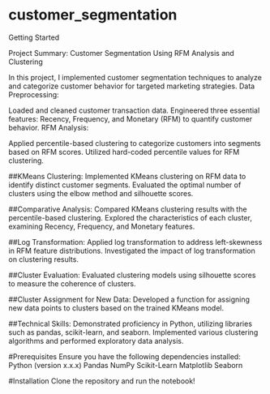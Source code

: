 # customer_segmentation

Getting Started

Project Summary: Customer Segmentation Using RFM Analysis and Clustering

In this project, I implemented customer segmentation techniques to analyze and categorize customer behavior for targeted marketing strategies.
Data Preprocessing:

Loaded and cleaned customer transaction data.
Engineered three essential features: Recency, Frequency, and Monetary (RFM) to quantify customer behavior.
RFM Analysis:

Applied percentile-based clustering to categorize customers into segments based on RFM scores.
Utilized hard-coded percentile values for RFM clustering.

##KMeans Clustering:
Implemented KMeans clustering on RFM data to identify distinct customer segments.
Evaluated the optimal number of clusters using the elbow method and silhouette scores.

##Comparative Analysis:
Compared KMeans clustering results with the percentile-based clustering.
Explored the characteristics of each cluster, examining Recency, Frequency, and Monetary features.

##Log Transformation:
Applied log transformation to address left-skewness in RFM feature distributions.
Investigated the impact of log transformation on clustering results.

##Cluster Evaluation:
Evaluated clustering models using silhouette scores to measure the coherence of clusters.

##Cluster Assignment for New Data:
Developed a function for assigning new data points to clusters based on the trained KMeans model.

##Technical Skills:
Demonstrated proficiency in Python, utilizing libraries such as pandas, scikit-learn, and seaborn.
Implemented various clustering algorithms and performed exploratory data analysis.

#Prerequisites
Ensure you have the following dependencies installed:
Python (version x.x.x)
Pandas
NumPy
Scikit-Learn
Matplotlib
Seaborn

#Installation
Clone the repository and run the notebook!
